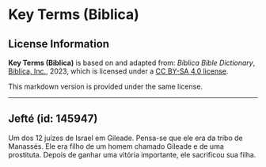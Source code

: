 # Key Terms (Biblica)

## License Information

**Key Terms (Biblica)** is based on and adapted from: _Biblica Bible Dictionary_, [Biblica, Inc.](https://www.biblica.com/), 2023, which is licensed under a [CC BY-SA 4.0 license](https://creativecommons.org/licenses/by-sa/4.0/legalcode.en).

This markdown version is provided under the same license.



--------------------------------

## Jefté (id: 145947)

Um dos 12 juízes de Israel em Gileade. Pensa\-se que ele era da tribo de Manassés. Ele era filho de um homem chamado Gileade e de uma prostituta. Depois de ganhar uma vitória importante, ele sacrificou sua filha.


